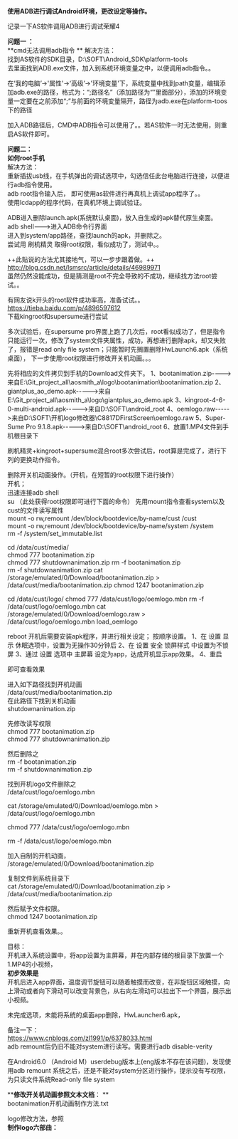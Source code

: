 
**使用ADB进行调试Android环境，更改设定等操作。**

记录一下AS软件调用ADB进行调试荣耀4  

**问题一 ：**  
**cmd无法调用adb指令 ** 
解决方法：  
找到AS软件的SDK目录，D:\SOFT\Android_SDK\platform-tools  
去里面找到ADB.exe文件，加入到系统环境变量之中，以便调用adb指令。。  

在‘我的电脑’->'属性'->‘高级’->'环境变量'下，系统变量中找到path变量，编辑添加adb.exe的路径，格式为：“;路径名”（添加路径为“”里面部分），添加的环境变量一定要在之前添加“;”与前面的环境变量隔开，路径为adb.exe在platform-toos下的路径

加入ADB路径后，CMD中ADB指令可以使用了。。若AS软件一时无法使用，则重启AS软件即可。   
 

**问题二：  
如何root手机**  
解决方法：  
重新插拔usb线，在手机弹出的调试选项中，勾选信任此台电脑进行连接，以便进行adb指令使用。  
adb  root指令输入后，
即可使用as软件进行再真机上调试app程序了。。  
使用lcdapp的程序代码，在真机环境上调试验证。  


ADB进入删除launch.apk(系统默认桌面)，放入自生成的apk替代原生桌面。  
adb shell--->进入ADB命令行界面  
进入到system/app路径，查找launch的apk，并删除之。  
尝试用  刷机精灵  取得root权限，看似成功了，测试中。。

++此贴说的方法尤其接地气，可以一步步跟着做。++  
http://blog.csdn.net/lsmsrc/article/details/46989971  
虽然仍然没能成功，但是猜测是root不完全导致的不成功，继续找方法root尝试。。  

有网友说k开头的root软件成功率高，准备试试。。  
https://tieba.baidu.com/p/4896597612   
下载kingroot和supersume进行尝试  

多次试验后，在supersume pro界面上跑了几次后，root看似成功了，但是指令只能运行一次，修改了system文件夹属性，成功，再想进行删除apk，却又失败了，报错是read only file system；只能暂时先搁置删除HwLaunch6.apk（系统桌面），  下一步使用root权限进行修改开关机动画。。。

先将相应的文件拷贝到手机的Download文件夹下。
1、bootanimation.zip---->来自E:\Git_project_all\aosmith_a\logo\bootanimation\bootanimation.zip
2、giantplus_ao_demo.apk----->来自E:\Git_project_all\aosmith_a\logo\giantplus_ao_demo.apk
3、kingroot-4-6-0-multi-android.apk----->来自D:\SOFT\android_root
4、oemlogo.raw----->来自D:\SOFT\开机logo修改器\C8817DFirstScreen\oemlogo.raw
5、Super-Sume Pro 9.1.8.apk----->来自D:\SOFT\android_root
6、放置1.MP4文件到手机根目录下

刷机精灵+kingroot+supersume混合root多次尝试后，root算是完成了，进行下列的更换动作指令。

删除开关机动画操作。（开机，在短暂的root权限下进行操作）   
开机；    
迅速连接adb  shell   
su  （此处获得root权限即可进行下面的命令）
先用mount指令查看system以及cust的文件读写属性  
mount -o rw,remount /dev/block/bootdevice/by-name/cust /cust   
mount -o rw,remount /dev/block/bootdevice/by-name/system /system    
rm -f /system/set_immutable.list   

cd /data/cust/media/  
chmod 777 bootanimation.zip  
chmod 777 shutdownanimation.zip
rm -f bootanimation.zip  
rm -f shutdownanimation.zip
cat /storage/emulated/0/Download/bootanimation.zip > /data/cust/media/bootanimation.zip
chmod 1247 bootanimation.zip 

cd /data/cust/logo/ 
chmod 777 /data/cust/logo/oemlogo.mbn
rm -f /data/cust/logo/oemlogo.mbn
cat /storage/emulated/0/Download/oemlogo.raw > /data/cust/logo/oemlogo.mbn
load_oemlogo

reboot
开机后需要安装apk程序，并进行相关设定；
按顺序设置。
1、在  设置  显示 休眠选项中，设置为无操作30分钟后
2、在  设置 安全  锁屏样式 中设置为不锁屏
3、通过  设置  选项中  主屏幕 设定为app，达成开机显示app效果。
4、重启

即可查看效果

进入如下路径找到开机动画  
/data/cust/media/bootanimation.zip    
在此路径下找到关机动画   
shutdownanimation.zip    

先修改读写权限  
chmod 777 bootanimation.zip  
chmod 777 shutdownanimation.zip   

然后删除之   
rm -f bootanimation.zip  
rm -f shutdownanimation.zip   

找到开机logo文件删除之    
/data/cust/logo/oemlogo.mbn   

cat /storage/emulated/0/Download/oemlogo.mbn > /data/cust/logo/oemlogo.mbn

chmod 777 /data/cust/logo/oemlogo.mbn     

rm -f /data/cust/logo/oemlogo.mbn  


加入自制的开机动画，   
/storage/emulated/0/Download/bootanimation.zip

复制文件到系统目录下   
cat /storage/emulated/0/Download/bootanimation.zip > /data/cust/media/bootanimation.zip

然后赋予文件权限。  
chmod 1247 bootanimation.zip  

重新开机查看效果。。   


目标：   
开机进入系统设置中，将app设置为主屏幕，并在内部存储的根目录下放置一个1.MP4的小视频，  
**初步效果是**  
开机后进入app界面，温度调节旋钮可以随着触摸而改变，在非旋钮区域触摸，向上滑动或者向下滑动可以改变背景色，从右向左滑动可以拉出下一个界面，展示出小视频。


未完成选项，未能将系统的桌面app删除，HwLauncher6.apk，



备注一下：  
https://www.cnblogs.com/zl1991/p/6378033.html   
adb remount后仍旧不能对system进行读写。需要进行adb disable-verity

在Android6.0 （Android M）userdebug版本上(eng版本不存在该问题)，发现使用adb remount 系统之后，还是不能对system分区进行操作，提示没有写权限，为只读文件系统Read-only file system




****修改开关机动画参照文本文档**： **      
bootanimation开机动画制作方法.txt

logo修改方法，参照   
**制作logo六部曲：**  
